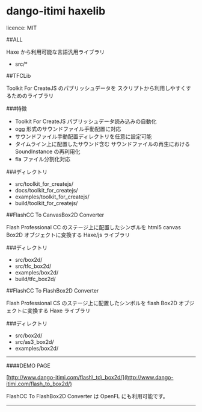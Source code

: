dango-itimi haxelib
=======
licence: MIT

##ALL

Haxe から利用可能な言語汎用ライブラリ

* src/*

##TFCLib

Toolkit For CreateJS のパブリッシュデータを スクリプトから利用しやすくするためのライブラリ

###特徴

* Toolkit For CreateJS パブリッシュデータ読み込みの自動化
* ogg 形式のサウンドファイル手動配置に対応
* サウンドファイル手動配置ディレクトリを任意に設定可能
* タイムライン上に配置したサウンド含む サウンドファイルの再生における SoundInstance の再利用化
* fla ファイル分割化対応

###ディレクトリ
* src/toolkit\_for\_createjs/
* docs/toolkit\_for\_createjs/
* examples/toolkit\_for\_createjs/
* build/toolkit\_for\_createjs/

##FlashCC To CanvasBox2D Converter

Flash Professional CC のステージ上に配置したシンボルを html5 canvas Box2D オブジェクトに変換する Haxe/js ライブラリ

###ディレクトリ
* src/box2d/
* src/tfc\_box2d/
* examples/box2d/
* build/tfc\_box2d/

##FlashCC To FlashBox2D Converter

Flash Professional CS のステージ上に配置したシンボルを flash Box2D オブジェクトに変換する Haxe ライブラリ

###ディレクトリ
* src/box2d/
* src/as3\_box2d/
* examples/box2d/

---

####DEMO PAGE

[http://www.dango-itimi.com/flash\_to\_box2d/](http://www.dango-itimi.com/flash_to_box2d/)

FlashCC To FlashBox2D Converter は OpenFL にも利用可能です。

---